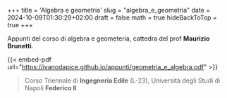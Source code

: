 +++
title = 'Algebra e geometria'
slug = "algebra_e_geometria"
date = 2024-10-09T01:30:29+02:00
draft = false
math = true
hideBackToTop = true
+++

Appunti del corso di algebra e geometeria, cattedra del prof **Maurizio Brunetti**.

{{< embed-pdf url="https://ivanodapice.github.io/appunti/geometria_e_algebra.pdf" >}}

> Corso Triennale di **Ingegneria Edile** (L-23), Università degli Studi di Napoli **Federico II**